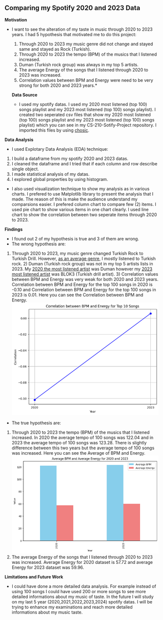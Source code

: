 ## Comparing my Spotify 2020 and 2023 Data

**Motivation**
* I want to see the alteration of my taste in music through 2020 to 2023 years. I had 5 hypothesis that motivated me to do this project:
  1) Through 2020 to 2023 my music genre did not change and stayed same and stayed as Rock (Turkish).
  2) Through 2020 to 2023 the tempo (BPM) of the musics that I listened increased.
  3) Duman (Turkish rock group) was always in my top 5 artists.
  4) The average Energy of the songs that I listened through 2020 to 2023 was increased.
  5) Correlation values between BPM and Energy were need to be very strong for both 2020 and 2023 years.*

  **Data Source**
  * I used my spotify datas. I used my 2020 most listened (top 100) songs playlist and my 2023 most listened (top 100) songs playlist). I created two seperated csv files that show my 2020 most listened (top 100) songs playlist and my 2023 most listened (top 100) songs playlist) which you can see in my CS-210-Sotify-Project repository. I imported this files by using
[chosic](https://www.chosic.com/spotify-playlist-analyzer/).

**Data Analysis**
* I used Explotary Data Analysis (EDA) technique:
 1) I build a dataframe from my spotify 2020 and 2023 datas.
  2) I cleaned the dataframe and I tried that if each column and row describe single object.
  3) I made statistical analysis of my datas.
  4) I explored global properties by using histogram.

  * I also used visualization technique to show my analysis as in various charts. I prefered to use Matplotlib library to present the analysis that I made. The reason of this is make the audience understand my comparsions easier. I prefered column chart to compare few (2) items. I used pie chart to show various items in one chart clearly. I used line chart to show the correlation between two seperate items through 2020 to 2023.
 
  **Findings**
  * I found out 2 of my hypothesis is true and 3 of them are wrong.
  * The wrong hypothesis are:
   1) Through 2020 to 2023, my music genre changed Turkish Rock to Turkish Drill. However, [as an average genre](https://github.com/omertarim/CS210-Spotify-Project/blob/main/Genre_freq.png), I mostly listened to Turkish rock.
    2) Duman (Turkish rock group) was not in my top 5 artists lists in 2023. My [2020 the most listened artist](https://github.com/omertarim/CS210-Spotify-Project/blob/main/top10_artist_2020.png) was Duman however my [2023 most listened artist](https://github.com/omertarim/CS210-Spotify-Project/blob/main/top10_artist_2023.png) was BLOK3 (Turkish drill artist).
    3) Correlation values between BPM and Energy was very weak for both 2020 and 2023 years. Correlation between BPM and Energy for the top 100 songs in 2020 is -0.10 and Correlation between BPM and Energy for the top 100 songs in 2023 is 0.01. Here you can see the Correlation between BPM and Energy. ![correlation](https://github.com/omertarim/CS210-Spotify-Project/blob/main/correlation_bpm_energy.png)
* The true hypothesis are:
 1)  Through 2020 to 2023 the tempo (BPM) of the musics that I listened increased. In 2020 the average tempo of 100 songs was 122.04 and in 2023 the average tempo of 100 songs was 123.28. There is slightly difference between this two years but the average tempo of 100 songs was increased. Here you can see the Average of BPM and Energy. ![avg](https://github.com/omertarim/CS210-Spotify-Project/blob/main/average_bpm_energy.png) 
  2)  The average Energy of the songs that I listened through 2020 to 2023 was increased. Average Energy for 2020 dataset is 57.72 and average Energy for 2023 dataset was 59.96. 

**Limitations and Future Work**
* I could have done a more detailed data analysis. For example instead of using 100 songs I could have used 200 or more songs to see more detailed informations about my music of taste. In the future I will study on my last 5 year (2020,2021,2022,2023,2024) spotify datas. I will be trying to enhance my examinations and reach more detailed informations about my music taste. 

     
